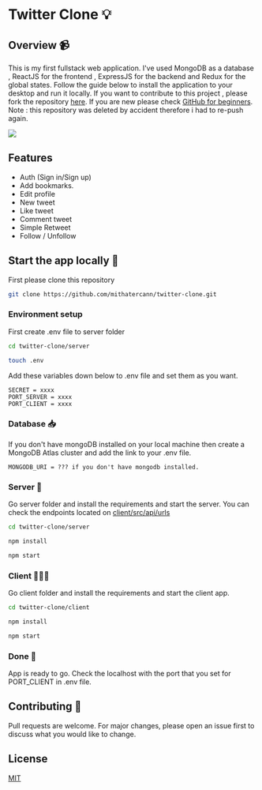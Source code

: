# Twitter Clone 💡

## Overview 📹

This is my first fullstack web application. I've used MongoDB as a database , ReactJS for the frontend , ExpressJS for the backend and Redux for the global states. Follow the guide below to install the application to your desktop and run it locally. If you want to contribute to this project , please fork the repository [here](https://github.com/mithatercann/twitter-clone/fork). If you are new please check [GitHub for beginners](http://readwrite.com/2013/09/30/understanding-github-a-journey-for-beginners-part-1/). 
Note : this repository was deleted by accident therefore i had to re-push again.

![](https://user-images.githubusercontent.com/71825314/145272820-d6af46e2-8bb2-4e7e-997e-3c381d87288a.gif)

## Features

- Auth (Sign in/Sign up)
- Add bookmarks.
- Edit profile
- New tweet
- Like tweet 
- Comment tweet
- Simple Retweet
- Follow / Unfollow

## Start the app locally 🔌
First please clone this repository 
```bash
git clone https://github.com/mithatercann/twitter-clone.git
```

### Environment setup

First create .env file to server folder

```bash
cd twitter-clone/server

touch .env
```


Add these variables down below to .env file and set them as you want.

```
SECRET = xxxx
PORT_SERVER = xxxx
PORT_CLIENT = xxxx
```

### Database 📥

If you don't have mongoDB installed on your local machine then create a MongoDB Atlas cluster and add the link to your .env file.

```
MONGODB_URI = ??? if you don't have mongodb installed.
```

### Server 🔧

Go server folder and install the requirements and start the server. You can check the endpoints located on [client/src/api/urls](https://github.com/mithatercann/twitter-clone/blob/master/client/src/api/urls.js)

```bash
cd twitter-clone/server

npm install

npm start
```

### Client 👨🏼‍💻

Go client folder and install the requirements and start the client app.

```bash
cd twitter-clone/client

npm install

npm start
```

### Done 🥳

App is ready to go. Check the localhost with the port that you set for PORT_CLIENT in .env file.

## Contributing 🙌

Pull requests are welcome. For major changes, please open an issue first to discuss what you would like to change.

## License

[MIT](https://choosealicense.com/licenses/mit/)
